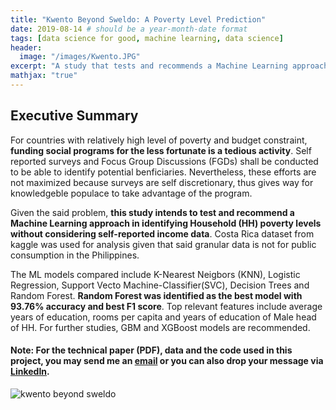 ```yaml
---
title: "Kwento Beyond Sweldo: A Poverty Level Prediction"
date: 2019-08-14 # should be a year-month-date format
tags: [data science for good, machine learning, data science]
header:
  image: "/images/Kwento.JPG"
excerpt: "A study that tests and recommends a Machine Learning approach in identifying Household (HH) poverty levels without considering self-reported income data."
mathjax: "true"
---
```

## Executive Summary 

For countries with relatively high level of poverty and budget constraint, **funding social programs for the less fortunate is a tedious activity**. Self reported surveys and Focus Group Discussions (FGDs) shall be conducted to be able to identify potential benficiaries. Nevertheless, these efforts are not maximized because surveys are self discretionary, thus gives way for knowledgeble populace to take advantage of the program.

Given the said problem, **this study intends to test and recommend a Machine Learning approach in identifying Household (HH) poverty levels without considering self-reported income data**. Costa Rica dataset from kaggle was used for analysis given that said granular data is not for public consumption in the Philippines.

The ML models compared include K-Nearest Neigbors (KNN), Logistic Regression, Support Vecto Machine-Classifier(SVC), Decision Trees and Random Forest. **Random Forest was identified as the best model with 93.76% accuracy and best F1 score**. Top relevant features include average years of education, rooms per capita and years of education of Male head of HH. For further studies, GBM and XGBoost models are recommended.

#### Note: For the technical paper (PDF), data and the code used in this project, you may send me an [email](cgesclanda@gmail.com) or you can also drop your message via [LinkedIn](https://www.linkedin.com/in/carmelita-esclanda-566b2946/).

<img src="{{ site.url }}{{ site.baseurl }}/images/kwento_poster.png" alt="kwento beyond sweldo">

